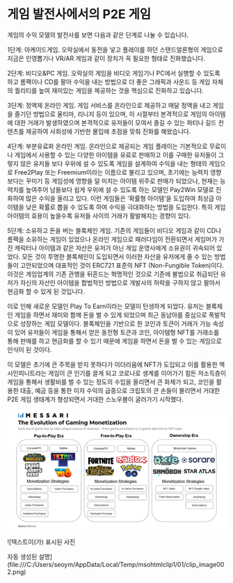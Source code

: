 # 게임 발전사에서의 P2E 게임

게임의 수익 모델의 발전사를 보면 다음과 같은 단계로 나눌 수 있습니다.

1단계: 아케이드게임. 오락실에서 동전을 넣고 플레이를 하던 스탠드얼론형의 게임으로 지금은 인영뽑기나 VR/AR 게임과 같이 장치가 꼭 필요한 형태로 진화했습니다.

2단계: 비디오\&PC 게임. 오락실의 게임을 비디오 게임기나 PC에서 실행할 수 있도록 하고 롬팩이나 CD를 팔아 수익을 내는 방법으로 더 좋은 그래픽과 사운드 등 게임 자체의 퀄리티를 높여 재미있는 게임을 제공하는 것을 핵심으로 진화하고 있습니다.

3단계: 정액제 온라인 게임. 게임 서비스를 온라인으로 제공하고 매달 정액을 내고 게임을 즐기던 방법으로 울티마, 리니지 등이 있으며, 이 시절부터 본격적으로 게임의 아이템에 대한 거래가 발생하였으며 본격적으로 유저들이 모여서 즐길 수 있는 파티나 길드 컨텐츠를 제공하여 사회성에 기반한 몰입에 초점을 맞춰 진화를 해왔습니다.

4단계: 부분유료화 온라인 게임. 온라인으로 제공되는 게임 플레이는 기본적으로 무료이나 게임에서 사용할 수 있는 다양한 아이템을 유료로 판매하고 이를 구매한 유저들이 그렇지 않은 유저들 보다 우위에 설 수 있도록 게임을 설계하여 수익을 내는 형태의 게임으로 Free2Play 또는 Freemium이라는 이름으로 불리고 있으며, 초기에는 능력치 영향 보다는 꾸미기 등 게임성에 영향을 덜 미치는 아이템 위주로 판매가 되었으나, 현재는 능력치를 높여주어 남들보다 쉽게 우위에 설 수 있도록 하는 모델인 Pay2Win 모델로 진화하여 많은 수익을 올리고 있다. 이런 게임들은 ‘확률형 아이템’을 도입하여 최상급 아이템을 낮은 확률로 뽑을 수 있도록 하여 수익을 극대화하는 방법을 도입한다. 특히 게임 아이템의 효용이 높을수록 유저들 사이의 거래가 활발해지는 경향이 있다.

5단계: 소유하고 돈을 버는 블록체인 게임. 기존의 게임들이 비디오 게임과 같이 CD나 롬팩을 소유하는 게임이 있었으나 온라인 게임으로 패러다임이 전환되면서 게임머가 가진 캐릭터나 아이템과 같은 자산은 유저가 아닌 게임 운영사에게 소유권이 귀속되어 있었다. 모든 것이 투명한 블록체인이 도입되면서 이러한 자산을 유저에게 줄 수 있는 방법들이 고안되었으며 대표적인 것이 ERC721 표준의 NFT (Non-Fungible Token)이다. 이것은 게임업계의 기존 관행을 뒤흔드는 혁명적인 것으로 기존에 불법으로 취급되던 유저가 자신의 자산인 아이템을 합법적인 방법으로 개발사의 허락을 구하지 않고 팔아서 현금화 할 수 있게 된 것입니다.



이로 인해 새로운 모델인 Play To Earn이라는 모델이 탄생하게 되었다. 유저는 블록체인 게임을 하면서 재미와 함께 돈을 벌 수 있게 되었으며 최근 동남아를 중심으로 폭발적으로 성장하는 게임 모델이다. 블록체인을 기반으로 한 코인과 토큰이 거래가 가능 속성이 있어 유저들이 게임을 통해서 얻은 동전형 토큰과 코인, 아이템형 NFT를 거래소를 통해 판매를 하고 현금화를 할 수 있기 때문에 게임을 하면서 돈을 벌 수 있는 게임으로 인식이 된 것이다.

이 모델은 초기에 큰 주목을 받지 못하다가 이더리움에 NFT가 도입되고 이를 활용한 액시인피니트라는 게임이 큰 인기를 끌게 되고 코로나로 생계를 이어가기 힘든 저소득층이 게임을 통해서 생활비를 벌 수 있는 정도의 수입을 올리면서 큰 화제가 되고, 코인을 활용한 대출, 예금 등을 통한 이자 수익의 급증으로 크립토의 큰 손들이 몰리면서 거대한 P2E 게임 생태계가 형성되면서 거대한 스노우볼이 굴러가기 시작했다.

&#x20;

&#x20;

![메사리ㅣ게 ](<../.gitbook/assets/image (7) (1).png>)

![텍스트이(가) 표시된 사진

자동 생성된 설명](file:///C:/Users/seoym/AppData/Local/Temp/msohtmlclip1/01/clip\_image002.png)

